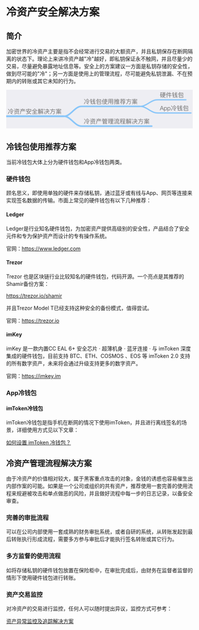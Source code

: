 # 冷资产安全解决方案

## 简介
加密世界的冷资产主要是指不会经常进行交易的大额资产，并且私钥保存在断网隔离的状态下。理论上来讲冷资产越"冷"越好，即私钥保证永不触网，并且尽量少的交易，尽量避免暴露地址信息等。安全上的方案建议一方面是私钥存储的安全性，做到尽可能的"冷"；另一方面是使用上的管理流程，尽可能避免私钥泄漏、不在预期内的转账或其它未知的行为。

![](images/ColdAsset1.png)

## 冷钱包使用推荐方案
当前冷钱包大体上分为硬件钱包和App冷钱包两类。

### 硬件钱包
顾名思义，即使用单独的硬件来存储私钥，通过蓝牙或有线与App、网页等连接来实现签名数据的传输。市面上常见的硬件钱包有以下几种推荐：

#### Ledger
Ledger是行业知名硬件钱包，为加密资产提供高级别的安全性，产品结合了安全元件和专为保护资产而设计的专有操作系统。

官网：https://www.ledger.com

#### Trezor
Trezor 也是区块链行业比较知名的硬件钱包，代码开源。一个亮点是其推荐的Shamir备份方案：

https://trezor.io/shamir

并且Trezor Model T已经支持这种安全的备份模式，值得尝试。

官网：https://trezor.io

#### imKey
imKey 是一款内置CC EAL 6+ 安全芯片 · 超薄机身 · 蓝牙连接 · 与 imToken 深度集成的硬件钱包，目前支持 BTC、ETH、COSMOS 、EOS 等 imToken 2.0 支持的所有数字资产，未来将会通过升级支持更多的数字资产。

官网：https://imkey.im

### App冷钱包

#### imToken冷钱包
imToken冷钱包是指手机在断网的情况下使用imToken，并且进行离线签名的场景，详细使用方式见以下文章：

[如何设置 imToken 冷钱包？](https://support.token.im/hc/zh-cn/articles/360003147833)

## 冷资产管理流程解决方案
由于冷资产的价值相对较大，属于黑客重点攻击的对象，金钱的诱惑也容易催生出内部作案的可能。如果是一个公司或组织的共有资产，推荐使用一套完善的使用流程来规避被攻击和单点做恶的风险，并且做好流程中每一步的日志记录，以备安全审查。

### 完善的审批流程
可以在公司内部使用一套成熟的财务审批系统，或者自研的系统，从转账发起到最后转账执行形成流程，需要多方参与审批后才能执行签名转账或其它行为。

### 多方监督的使用流程
如将存储私钥的硬件钱包放置在保险柜中，在审批完成后，由财务在监督者监督的情形下使用硬件钱包进行转账。

### 资产交易监控
对冷资产的交易进行监控，任何人可以随时提出异议，监控方式可参考：

 [资产异常监控及追踪解决方案](Asset-Abnormal-Monitoring-And-Tracking-Solution.md)
